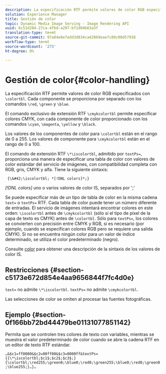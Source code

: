 ```yaml
---
description: La especificación RTF permite valores de color RGB especificados con &bsol;colortbl. Cada componente se proporciona por separado con los comandos &bsol;red, &bsol;verde y &bsol;azul.
solution: Experience Manager
title: Gestión de color
topic: Dynamic Media Image Serving - Image Rendering API
uuid: 6c51d204-27ca-4fbd-a297-bf1d04b63a3f
translation-type: tm+mt
source-git-commit: 97a84e8e7edd3d834ca42069eae7c09c00d57938
workflow-type: tm+mt
source-wordcount: '273'
ht-degree: 0%

---
```



# Gestión de color{#color-handling}

La especificación RTF permite valores de color RGB especificados con `\colortbl`. Cada componente se proporciona por separado con los comandos `\red`, `\green` y `\blue`.

El comando exclusivo de extensión RTF `\cmykcolortbl` permite especificar colores CMYK, con cada componente de color proporcionado con los comandos `\cyan`, `\magenta`, `\yellow` y `\black`.

Los valores de los componentes de color para `\colortbl` están en el rango de 0 a 255. Los valores de componente para `\cmykcolortbl` están en el rango de 0 a 100.

El comando de extensión RTF `\*\iscolortbl`, admitido por `textPs=`, proporciona una manera de especificar una tabla de color con valores de color estándar del servicio de imágenes, con compatibilidad completa con RGB, gris, CMYK y alfa. Tiene la siguiente sintaxis:

` {\&#42;\iscolortbl; *[!DNL colors]*;}`

*[!DNL colors]* uno o varios valores de color IS, separados por &#39;;&#39;

Se puede especificar más de un tipo de tabla de color en la misma cadena `text=` o `textPs=` RTF. Cada tabla de color puede tener un número diferente de entradas. El servicio de imágenes intentará encontrar colores en este orden: `\iscolortbl` antes de `\cmykcolortbl` (sólo si el tipo de píxel de la capa de texto es CMYK) antes de `\colortbl`. Sólo para `textPs=`, los colores se convierten con precisión entre CMYK y RGB, si es necesario (por ejemplo, cuando se especifican colores RGB pero se requiere una salida CMYK). Si no se encuentra ningún color para un valor de índice determinado, se utiliza el color predeterminado (negro).

Consulte [color](/help/aem-is-ir-api/is-api/http-ref/image-serving-api-ref/c-http-protocol-reference/c-data-types/r-is-http-color.md) para obtener una descripción de la sintaxis de los valores de color IS.

## Restricciones {#section-c5173e672d854e4aa9656844f7fc4d0e}

`text=` no admite  `\*\iscolortbl`. `textPs=` no admite  `\cmykcolortbl`.

Las selecciones de color se omiten al procesar las fuentes fotográficas.

## Ejemplo {#section-0f166bb72bd44479be01131077851142}

Permita que se controlen tres colores de texto con variables, mientras se muestra el valor predeterminado de color cuando se abre la cadena RTF en un editor de texto RTF estándar.

`…&$c1=ff0000&$c2=00ff00&$c3=0000ff&textPs={{\*\iscolortbl;$c1$;$c2$;$c3$;}{\colortbl;\red255;\green0;\blue0;\red0;\green255;\blue0;\red0;\green0;\blue255;}…}…`
